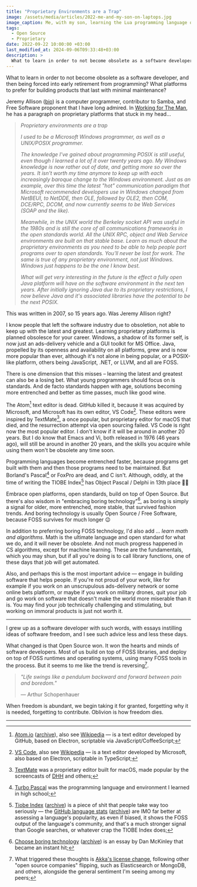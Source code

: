 ```yaml
---
title: "Proprietary Environments are a Trap"
image: /assets/media/articles/2022-me-and-my-son-on-laptops.jpg
image_caption: Me, with my son, learning the Lua programming language on proprietary macOS laptops.
tags:
  - Open Source
  - Proprietary
date: 2022-09-22 10:00:00 +03:00
last_modified_at: 2024-09-06T09:33:48+03:00
description: >
  What to learn in order to not become obsolete as a software developer, and then being forced into early retirement from programming? What platforms to prefer for building products that last with minimal maintenance?
---
```


<p class="intro" markdown=1>
What to learn in order to not become obsolete as a software developer, and then being forced into early retirement from programming? What platforms to prefer for building products that last with minimal maintenance?
</p>

Jeremy Allison ([bio](https://en.wikipedia.org/wiki/Jeremy_Allison)) is a computer programmer, contributor to Samba, and Free Software proponent that I have long admired.  In [Working for The Man](https://web.archive.org/web/20150309050037/http://tuxdeluxe.org/node/122), he has a paragraph on proprietary platforms that stuck in my head...

> *Proprietary environments are a trap*
>
> *I used to be a Microsoft Windows programmer, as well as a UNIX/POSIX programmer.*
>
> *The knowledge I've gained about programming POSIX is still useful, even though I learned a lot of it over twenty years ago. My Windows knowledge is now rather out of date, and getting more so over the years. It isn't worth my time anymore to keep up with each increasingly baroque change to the Windows environment. Just as an example, over this time the latest "hot" communication paradigm that Microsoft recommended developers use in Windows changed from NetBEUI, to NetDDE, then OLE, followed by OLE2, then COM, DCE/RPC, DCOM, and now currently seems to be Web Services (SOAP and the like).*
>
> *Meanwhile, in the UNIX world the Berkeley socket API was useful in the 1980s and is still the core of all communications frameworks in the open standards world. All the UNIX RPC, object and Web Service environments are built on that stable base. Learn as much about the proprietary environments as you need to be able to help people port programs over to open standards. You'll never be lost for work. The same is true of any proprietary environment, not just Windows. Windows just happens to be the one I know best.*
>
> *What will get very interesting in the future is the effect a fully open Java platform will have on the software environment in the next ten years. After initially ignoring Java due to its proprietary restrictions, I now believe Java and it's associated libraries have the potential to be the next POSIX.*

This was written in 2007, so 15 years ago. Was Jeremy Allison right?

I know people that left the software industry due to obsoletion, not able to keep up with the latest and greatest. Learning proprietary platforms is planned obsolesce for your career. Windows, a shadow of its former self, is now just an ads-delivery vehicle and a GUI toolkit for MS Office. Java, propelled by its openness and availability on all platforms, grew and is now more popular than ever, although it's not alone in being popular, or a POSIX-like platform, others being JavaScript, .NET, or LLVM, and all are FOSS.

There is one dimension that this misses – learning the latest and greatest can also be a losing bet. What young programmers should focus on is standards. And de facto standards happen with age, solutions becoming more entrenched and better as time passes, much like good wine.

The Atom[^1] text editor is dead. GitHub killed it, because it was acquired by Microsoft, and Microsoft has its own editor, VS Code[^2]. These editors were inspired by TextMate[^3], a once popular, but proprietary editor for macOS that died, and the resurrection attempt via open sourcing failed. VS Code is right now the most popular editor. I don't know if it will be around in another 20 years. But I do know that Emacs and Vi, both released in 1976 (46 years ago), will still be around in another 20 years, and the skills you acquire while using them won't be obsolete any time soon.

Programming languages become entrenched faster, because programs get built with them and then those programs need to be maintained. But Borland's Pascal[^4] or FoxPro are dead, and C isn't. Although, oddly, at the time of writing the TIOBE Index[^5] has Object Pascal / Delphi in 13th place 🤦‍♂️

Embrace open platforms, open standards, build on top of Open Source. But there's also wisdom in "embracing boring technology"[^6], as boring is simply a signal for older, more entrenched, more stable, that survived fashion trends. And boring technology is usually Open Source / Free Software, because FOSS survives for much longer 😉

In addition to preferring boring FOSS technology, I'd also add ... *learn math and algorithms*. Math is the ultimate language and open standard for what we do, and it will never be obsolete. And not much progress happened in CS algorithms, except for machine learning. These are the fundamentals, which you may shun, but if all you're doing is to call library functions, one of these days that job will get automated.

Also, and perhaps this is the most important advice — engage in building software that helps people. If you're not proud of your work, like for example if you work on an unscrupulous ads-delivery network or some online bets platform, or maybe if you work on military drones, quit your job and go work on software that doesn't make the world more miserable than it is. You may find your job technically challenging and stimulating, but working on immoral products is just not worth it.

---

I grew up as a software developer with such words, with essays instilling ideas of software freedom, and I see such advice less and less these days.

What changed is that Open Source won. It won the hearts and minds of software developers. Most of us build on top of FOSS libraries, and deploy on top of FOSS runtimes and operating systems, using many FOSS tools in the process. But it seems to me like the trend is reversing[^7].

> *"Life swings like a pendulum backward and forward between pain and boredom."*
>
> — Arthur Schopenhauer

When freedom is abundant, we begin taking it for granted, forgetting why it is needed, forgetting to contribute. Oblivion is how freedom dies.

---

[^1]: [Atom.io](https://atom.io/) ([archive](https://web.archive.org/web/20220922061411/https://atom.io/)), also see [Wikipedia](https://en.wikipedia.org/wiki/Atom_(text_editor)) — is a text editor developed by GitHub, based on Electron, scriptable via JavaScript/CoffeeScript;
[^2]: [VS Code](https://code.visualstudio.com/), also see [Wikipedia](https://en.wikipedia.org/wiki/Visual_Studio_Code) — is a text editor developed by Microsoft, also based on Electron, scriptable in TypeScript;
[^3]: [TextMate](https://en.wikipedia.org/wiki/TextMate) was a proprietary editor built for macOS, made popular by the screencasts of [DHH](https://en.wikipedia.org/wiki/David_Heinemeier_Hansson) and others;
[^4]: [Turbo Pascal](https://en.wikipedia.org/wiki/Turbo_Pascal) was the programming language and environment I learned in high school;
[^5]: [Tiobe Index](https://www.tiobe.com/tiobe-index/) ([archive](https://web.archive.org/web/20220922063355/https://www.tiobe.com/tiobe-index/)) is a piece of shit that people take way too seriously — the [GitHub language stats](https://madnight.github.io/githut/#/pull_requests/2022/1) ([archive](https://web.archive.org/web/20220909230229/https://madnight.github.io/githut/#/pull_requests/2022/1)) are IMO far better at assessing a language's popularity, as even if biased, it shows the FOSS output of the language's community, and that's a much stronger signal than Google searches, or whatever crap the TIOBE Index does;
[^6]: [Choose boring technology](https://mcfunley.com/choose-boring-technology) ([archive](https://web.archive.org/web/20220922063839/https://mcfunley.com/choose-boring-technology)) is an essay by Dan McKinley that became an instant hit;
[^7]: What triggered these thoughts is [Akka's license change](./2022-09-07-akka-is-moving-away-from-open-source.md), following other "open source companies" flipping, such as Elasticsearch or MongoDB, and others, alongside the general sentiment I'm seeing among my peers;
